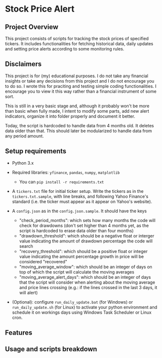# Stock Price Alert

## Project Overview
This project consists of scripts for tracking the stock prices of specified tickers. It includes functionalities for fetching historical data, daily updates and setting price alerts according to some monitoring rules.

## Disclaimers
This project is for (my) educational purposes. I do not take any financial insights or take any decisions from this project and I do not encourage you to do so. I wrote this for praciting and testing simple coding functionalities. I encourage you to view it this way rather than a financial instrument of some sort.

This is still in a very basic stage and, although it probably won't be more than basic when fully made, I intent to modify some parts, add new alert indicators, organize it into folder properly and document it better.

Today, the script is hardcoded to handle data from 4 months old. It deletes data older than that. This should later be modularized to handle data from any period amount.

## Setup requirements
- Python 3.x
- Required libraries: `yfinance`, `pandas`, `numpy`, `matplotlib`
    - You can `pip install -r requirements.txt`
- A `tickers.txt` file for initial ticker setup. Write the tickers as in the `tickers.txt.sample`, with line breaks, and following Yahoo Finance's standard (i.e. the ticker must appear as it appear on Yahoo's website).
- A `config.json` as in the `config.json.sample`. It should have the keys
    - "check_period_months": which sets how many months the code will check for drawdowns (don't set higher than 4 months yet, as the script is hardcoded to erase data older than four months)
    - "drawdown_threshold": which should be a negative float or interger value indicating the amount of drawdown percentage the code will search
    - "recovery_threshold": which should be a positive float or integer value  indicating the amount percentage growth in price will be considered "recovered"
    - "moving_average_window": which should be an integer of days on top of which the script will calculate the moving averages
    - "moving_average_alert_days": which should be an integer of days that the script will consider when alerting about the moving average and price lines crossing (e.g.: if the lines crossed in the last 3 days, it will alert)

- (Optional): configure `run_daily_update.bat` (for Windows) or `run_daily_update.sh` (for Linux) to activate your python environment and schedule it on workings days using Windows Task Scheduler or Linux cron.

## Features

## Usage and scripts breakdown

## 